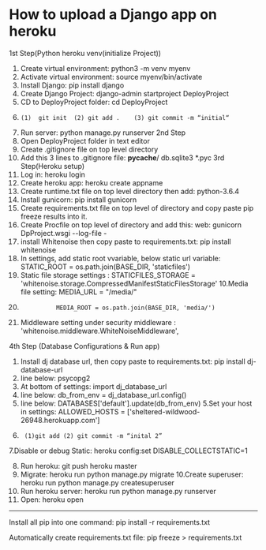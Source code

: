 # How to upload a Django app on heroku 

1st Step(Python heroku venv(initialize Project)) 

1. Create virtual environment: python3 -m venv myenv
2. Activate virtual environment: source myenv/bin/activate
3. Install Django: pip install django
4. Create Django Project: django-admin startproject DeployProject
5. CD to DeployProject folder: cd DeployProject
6.     (1)  git init  (2) git add .    (3) git commit -m “initial“ 
7. Run server: python manage.py runserver
2nd Step 
1. Open DeployProject folder in text editor
2. Create .gitignore file on top level directory
3. Add this 3 lines to .gitignore file:
__pycache__/
db.sqlite3
*.pyc
3rd Step(Heroku setup)
1. Log in: 
heroku login
2. Create heroku app: 
heroku create appname
3. Create runtime.txt file on top level directory then add: python-3.6.4
4. Install gunicorn: 
pip install gunicorn
5. Create requirements.txt file on top level of directory and copy paste pip freeze results into it.
6. Create Procfile on top level of directory and add this: web: gunicorn DpProject.wsgi --log-file -
7. install Whitenoise then copy paste to requirements.txt: pip install whitenoise
8. In settings, add static root vvariable, below static url variable: STATIC_ROOT = os.path.join(BASE_DIR, 'staticfiles')
9. Static file storage settings : STATICFILES_STORAGE = 'whitenoise.storage.CompressedManifestStaticFilesStorage'
10.Media file setting: MEDIA_URL = "/media/"
11. 			  MEDIA_ROOT = os.path.join(BASE_DIR, 'media/')
12. Middleware setting under security middleware : 'whitenoise.middleware.WhiteNoiseMiddleware',

4th Step (Database Configurations & Run app)

1. Install dj database url, then copy paste to requirements.txt: pip install dj-database-url
2. line below: psycopg2
3. At bottom of settings: import dj_database_url
2. line below: db_from_env = dj_database_url.config()
4. line below: DATABASES['default'].update(db_from_env)
5.Set your host in settings:  ALLOWED_HOSTS = ['sheltered-wildwood-26948.herokuapp.com']
6.      (1)git add (2) git commit -m “inital 2”
7.Disable or debug Static: heroku config:set DISABLE_COLLECTSTATIC=1

8. Run heroku: git push heroku master 
9. Migrate: heroku run python manage.py migrate
10.Create superuser: heroku run python manage.py createsuperuser
12. Run heroku server: heroku run python manage.py runserver
11. Open: heroku open
----------------------------------------------------------------------------------------------------------------------------------
Install all pip into one command: pip install -r requirements.txt

Automatically create requirements.txt file: pip freeze > requirements.txt
